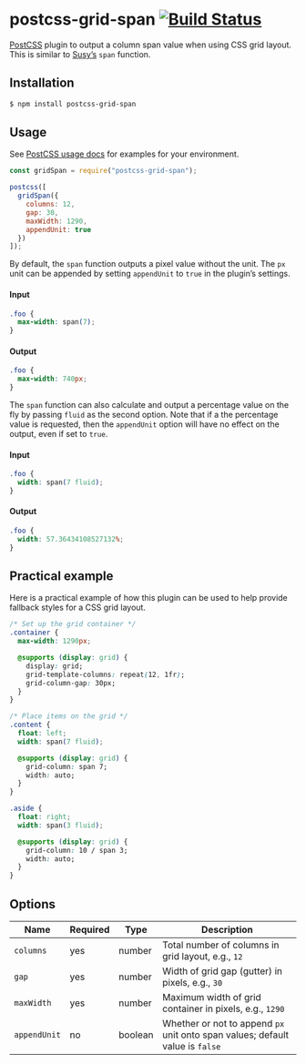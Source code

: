 # postcss-grid-span [![Build Status][ci-img]][ci]

[PostCSS] plugin to output a column span value when using CSS grid layout. This is similar to [Susy’s] `span` function.

## Installation

```sh
$ npm install postcss-grid-span
```

## Usage

See [PostCSS usage docs] for examples for your environment.

```js
const gridSpan = require("postcss-grid-span");

postcss([
  gridSpan({
    columns: 12,
    gap: 30,
    maxWidth: 1290,
    appendUnit: true
  })
]);
```

By default, the `span` function outputs a pixel value without the unit. The `px` unit can be appended by setting `appendUnit` to `true` in the plugin’s settings.

#### Input

```css
.foo {
  max-width: span(7);
}
```

#### Output

```css
.foo {
  max-width: 740px;
}
```

The `span` function can also calculate and output a percentage value on the fly by passing `fluid` as the second option. Note that if a the percentage value is requested, then the `appendUnit` option will have no effect on the output, even if set to `true`.

#### Input

```css
.foo {
  width: span(7 fluid);
}
```

#### Output

```css
.foo {
  width: 57.36434108527132%;
}
```

## Practical example

Here is a practical example of how this plugin can be used to help provide fallback styles for a CSS grid layout.

```css
/* Set up the grid container */
.container {
  max-width: 1290px;

  @supports (display: grid) {
    display: grid;
    grid-template-columns: repeat(12, 1fr);
    grid-column-gap: 30px;
  }
}

/* Place items on the grid */
.content {
  float: left;
  width: span(7 fluid);

  @supports (display: grid) {
    grid-column: span 7;
    width: auto;
  }
}

.aside {
  float: right;
  width: span(3 fluid);

  @supports (display: grid) {
    grid-column: 10 / span 3;
    width: auto;
  }
}
```

## Options

| Name | Required | Type | Description |
| ---- | -------- | ---- | ----------- |
| `columns` | yes | number | Total number of columns in grid layout, e.g., `12` |
| `gap` | yes | number | Width of grid gap (gutter) in pixels, e.g., `30` |
| `maxWidth` | yes | number | Maximum width of grid container in pixels, e.g., `1290` |
| `appendUnit` | no | boolean | Whether or not to append `px` unit onto span values; default value is `false` |


[PostCSS]: https://github.com/postcss/postcss
[PostCSS usage docs]: https://github.com/postcss/postcss#usage
[ci-img]: https://travis-ci.org/thomasthesecond/postcss-grid-span.svg
[ci]: https://travis-ci.org/thomasthesecond/postcss-grid-span
[Susy’s]: http://oddbird.net/susy/
